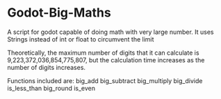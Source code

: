 # Godot-Big-Maths
A script for godot capable of doing math with very large number. It uses Strings instead of int or float to circumvent the limit

Theoretically, the maximum number of digits that it can calculate is 9,223,372,036,854,775,807, but the calculation time increases as the number of digits increases.

Functions included are:
big_add
big_subtract
big_multiply
big_divide
is_less_than
big_round
is_even

